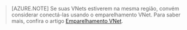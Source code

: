 >[AZURE.NOTE] Se suas VNets estiverem na mesma região, convém considerar conectá-las usando o emparelhamento VNet. Para saber mais, confira o artigo [Emparelhamento VNet](../articles/virtual-network/virtual-network-peering-overview.md).

<!---HONumber=AcomDC_0928_2016-->